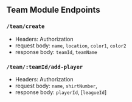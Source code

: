 ## Team Module Endpoints


### `/team/create`

* Headers: Authorization
* request body: `name`, `location`, `color1`, `color2`
* response body: `teamId`, `teamName`


### `/team/:teamId/add-player`

* Headers: Authorization
* request body: `name`, `shirtNumber`,
* response body: `playerId`, [`leagueId`]